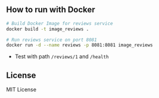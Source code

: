 ## How to run with Docker

```bash
# Build Docker Image for reviews service
docker build -t image_reviews .

# Run reviews service on port 8081
docker run -d --name reviews -p 8081:8081 image_reviews
```

* Test with path `/reviews/1` and `/health`

## License

MIT License